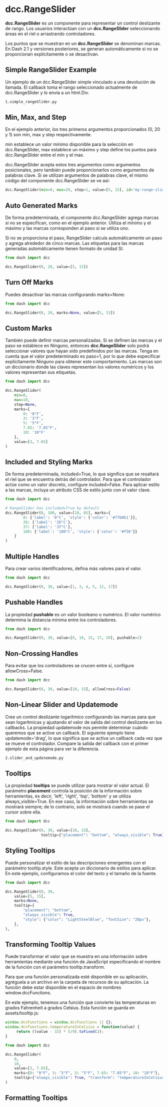 # dcc.RangeSlider

**dcc.RangeSlider** es un componente para representar un control deslizante de rango. Los usuarios interactúan con un **dcc.RangeSlider** seleccionando áreas en el riel o arrastrando controladores.

Los puntos que se muestran en un **dcc.RangeSlider** se denominan marcas. En Dash 2.1 y versiones posteriores, se generan automáticamente si no se proporcionan explícitamente o se desactivan.

## Simple RangeSlider Example

Un ejemplo de un dcc.RangeSlider simple vinculado a una devolución de llamada. El callback toma el rango seleccionado actualmente de dcc.RangeSlider y lo envía a un html.Div.

```bash
1.simple_rangeSlider.py
```

## Min, Max, and Step

En el ejemplo anterior, los tres primeros argumentos proporcionados (0, 20 y 1) son min, max y step respectivamente.

min establece un valor mínimo disponible para la selección en dcc.RangeSlider, max establece un máximo y step define los puntos para dcc.RangeSlider entre el min y el max.

dcc.RangeSlider acepta estos tres argumentos como argumentos posicionales, pero también puede proporcionarlos como argumentos de palabras clave. Si se utilizan argumentos de palabras clave, el mismo código del componente dcc.RangeSlider se ve así:

```python
dcc.RangeSlider(min=0, max=20, step=1, value=[5, 15], id='my-range-slider'),
```

## Auto Generated Marks

De forma predeterminada, el componente dcc.RangeSlider agrega marcas si no se especifican, como en el ejemplo anterior. Utiliza el mínimo y el máximo y las marcas corresponden al paso si se utiliza uno.

Si no se proporciona el paso, RangeSlider calcula automáticamente un paso y agrega alrededor de cinco marcas. Las etiquetas para las marcas generadas automáticamente tienen formato de unidad SI.

```python
from dash import dcc

dcc.RangeSlider(0, 20, value=[5, 15])
```

## Turn Off Marks

Puedes desactivar las marcas configurando marks=None:

```python
from dash import dcc

dcc.RangeSlider(0, 20, marks=None, value=[5, 15])
```

## Custom Marks

También puede definir marcas personalizadas. Si se definen las marcas y el paso se establece en Ninguno, entonces **dcc.RangeSlider** solo podrá seleccionar valores que hayan sido predefinidos por las marcas. Tenga en cuenta que el valor predeterminado es paso=1, por lo que debe especificar explícitamente Ninguno para obtener este comportamiento. Las marcas son un diccionario donde las claves representan los valores numéricos y los valores representan sus etiquetas.

```python
from dash import dcc

dcc.RangeSlider(
    min=0,
    max=10,
    step=None,
    marks={
        0: '0°F',
        3: '3°F',
        5: '5°F',
        7.65: '7.65°F',
        10: '10°F'
    },
    value=[3, 7.65]
)
```

## Included and Styling Marks

De forma predeterminada, included=True, lo que significa que se resaltará el riel que se encuentra detrás del controlador. Para que el controlador actúe como un valor discreto, configure included=False. Para aplicar estilo a las marcas, incluya un atributo CSS de estilo junto con el valor clave.

```python
from dash import dcc

# RangeSlider has included=True by default
dcc.RangeSlider(0, 100, value=[10, 65], marks={
        0: {'label': '0°C', 'style': {'color': '#77b0b1'}},
        26: {'label': '26°C'},
        37: {'label': '37°C'},
        100: {'label': '100°C', 'style': {'color': '#f50'}}
    }
)
```

## Multiple Handles

Para crear varios identificadores, defina más valores para el valor.

```python
from dash import dcc

dcc.RangeSlider(0, 30, value=[1, 3, 4, 5, 12, 17])
```

## Pushable Handles

La propiedad **pushable** es un valor booleano o numérico. El valor numérico determina la distancia mínima entre los controladores. 

```python
from dash import dcc

dcc.RangeSlider(0, 30, value=[8, 10, 15, 17, 20], pushable=2)
```

## Non-Crossing Handles

Para evitar que los controladores se crucen entre sí, configure allowCross=False.

```python
from dash import dcc

dcc.RangeSlider(0, 30, value=[10, 15], allowCross=False)
```

## Non-Linear Slider and Updatemode

Cree un control deslizante logarítmico configurando las marcas para que sean logarítmicas y ajustando el valor de salida del control deslizante en los callbacks. La propiedad updatemode nos permite determinar cuándo queremos que se active un callback. El siguiente ejemplo tiene updatemode='drag', lo que significa que se activa un callback cada vez que se mueve el controlador. Compare la salida del callback con el primer ejemplo de esta página para ver la diferencia.

```bash
2.slider_and_updatemode.py
```

## Tooltips

La propiedad **tooltips** se puede utilizar para mostrar el valor actual. El parámetro **placement** controla la posición de la información sobre herramientas, es decir, 'left', 'right', 'top', 'bottom' y se utiliza always_visible=True. En ese caso, la información sobre herramientas se mostrará siempre; de ​​lo contrario, solo se mostrará cuando se pase el cursor sobre ella.

```python
from dash import dcc

dcc.RangeSlider(0, 30, value=[10, 15],
                tooltip={"placement": "bottom", "always_visible": True})
```

## Styling Tooltips

Puede personalizar el estilo de las descripciones emergentes con el parámetro tooltip.style. Este acepta un diccionario de estilos para aplicar. En este ejemplo, configuramos el color del texto y el tamaño de la fuente.

```python
from dash import dcc

dcc.RangeSlider(0, 30,
    value=[5, 15],
    marks=None,
    tooltip={
        "placement": "bottom",
        "always_visible": True,
        "style": {"color": "LightSteelBlue", "fontSize": "20px"},
    },
),
```

## Transforming Tooltip Values

Puede transformar el valor que se muestra en una información sobre herramientas mediante una función de JavaScript especificando el nombre de la función con el parámetro tooltip.transform.

Para que una función personalizada esté disponible en su aplicación, agréguela a un archivo en la carpeta de recursos de su aplicación. La función debe estar disponible en el espacio de nombres window.dccFunctions.

En este ejemplo, tenemos una función que convierte las temperaturas en grados Fahrenheit a grados Celsius. Esta función se guarda en assets/tooltip.js:

```javascript
window.dccFunctions = window.dccFunctions || {};
window.dccFunctions.temperatureInCelsius = function(value) {
     return ((value - 32) * 5/9).toFixed(2);
}
```

```python
from dash import dcc

dcc.RangeSlider(
    0,
    10,
    value=[3, 7.65],
    marks={0: "0°F", 3: "3°F", 5: "5°F", 7.65: "7.65°F", 10: "10°F"},
    tooltip={"always_visible": True, "transform": "temperatureInCelsius"},
)
```

## Formatting Tooltips




